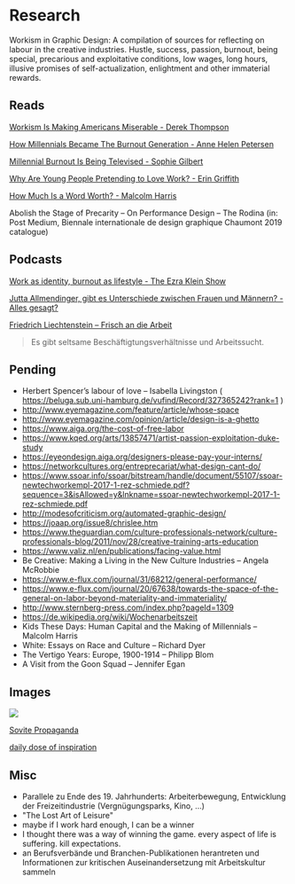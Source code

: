 # Research

Workism in Graphic Design: A compilation of sources for reflecting on labour in the creative industries. Hustle, success, passion, burnout, being special, precarious and exploitative conditions, low wages, long hours, illusive promises of self-actualization, enlightment and other immaterial rewards.

## Reads

[Workism Is Making Americans Miserable - Derek Thompson](https://www.theatlantic.com/ideas/archive/2019/02/religion-workism-making-americans-miserable/583441/)

[How Millennials Became The Burnout Generation - Anne Helen Petersen](https://www.buzzfeednews.com/article/annehelenpetersen/millennials-burnout-generation-debt-work)

[Millennial Burnout Is Being Televised - Sophie Gilbert](https://www.theatlantic.com/entertainment/archive/2019/01/marie-kondo-fyre-fraud-and-tvs-millennial-burnout/580753/)

[Why Are Young People Pretending to Love Work? - Erin Griffith](https://www.nytimes.com/2019/01/26/business/against-hustle-culture-rise-and-grind-tgim.html)

[How Much Is a Word Worth? - Malcolm Harris](https://medium.com/s/story/how-much-is-a-word-worth-7fcd131a341c)

Abolish the Stage of Precarity – On Performance Design – The Rodina (in: Post Medium, Biennale internationale de design graphique Chaumont 2019 catalogue)

## Podcasts

[Work as identity, burnout as lifestyle - The Ezra Klein Show](https://castbox.fm/episode/Work-as-identity%2C-burnout-as-lifestyle-id121041-id147034442?utm_campaign=a_share_ep&utm_medium=dlink&utm_source=a_share&country=de)

[Jutta Allmendinger, gibt es Unterschiede zwischen Frauen und Männern? - Alles gesagt?](https://www.zeit.de/gesellschaft/2019-06/jutta-allmendinger-alles-gesagt-interviewpodcast)

[Friedrich Liechtenstein – Frisch an die Arbeit](https://www.zeit.de/arbeit/2017-10/friedrich-liechtenstein-arbeit-geld-kunst)
> Es gibt seltsame Beschäftigtungsverhältnisse und Arbeitssucht.

## Pending
- Herbert Spencer’s labour of love – Isabella Livingston ( https://beluga.sub.uni-hamburg.de/vufind/Record/327365242?rank=1 )
- http://www.eyemagazine.com/feature/article/whose-space
- http://www.eyemagazine.com/opinion/article/design-is-a-ghetto
- https://www.aiga.org/the-cost-of-free-labor
- https://www.kqed.org/arts/13857471/artist-passion-exploitation-duke-study
- https://eyeondesign.aiga.org/designers-please-pay-your-interns/
- https://networkcultures.org/entreprecariat/what-design-cant-do/
- https://www.ssoar.info/ssoar/bitstream/handle/document/55107/ssoar-newtechworkempl-2017-1-rez-schmiede.pdf?sequence=3&isAllowed=y&lnkname=ssoar-newtechworkempl-2017-1-rez-schmiede.pdf
- http://modesofcriticism.org/automated-graphic-design/
- https://joaap.org/issue8/chrislee.htm
- https://www.theguardian.com/culture-professionals-network/culture-professionals-blog/2011/nov/28/creative-training-arts-education
- https://www.valiz.nl/en/publications/facing-value.html
- Be Creative: Making a Living in the New Culture Industries – Angela McRobbie
- https://www.e-flux.com/journal/31/68212/general-performance/
- https://www.e-flux.com/journal/20/67638/towards-the-space-of-the-general-on-labor-beyond-materiality-and-immateriality/
- http://www.sternberg-press.com/index.php?pageId=1309
- https://de.wikipedia.org/wiki/Wochenarbeitszeit
- Kids These Days: Human Capital and the Making of Millennials – Malcolm Harris
- White: Essays on Race and Culture – Richard Dyer
- The Vertigo Years: Europe, 1900-1914 – Philipp Blom
- A Visit from the Goon Squad – Jennifer Egan

## Images
![](http://www.quickmeme.com/img/6d/6dd05274abd05c3dfedb7edf18f276bd381f74391c02c0e0d81dbbf6a1fa9129.jpg)

[Sovite Propaganda](https://www.pbs.org/newshour/world/these-soviet-propaganda-posters-meant-to-evoke-heroism-pride)

[daily dose of inspiration](https://www.creativeboom.com/inspiration/90-instagram-accounts-to-follow-for-daily-graphic-design-inspiration/)

## Misc
- Parallele zu Ende des 19. Jahrhunderts: Arbeiterbewegung, Entwicklung der Freizeitindustrie (Vergnügungsparks, Kino, ...)
- "The Lost Art of Leisure"
- maybe if I work hard enough, I can be a winner
- I thought there was a way of winning the game. every aspect of life is suffering. kill expectations.
- an Berufsverbände und Branchen-Publikationen herantreten und Informationen zur kritischen Auseinandersetzung mit Arbeitskultur sammeln


